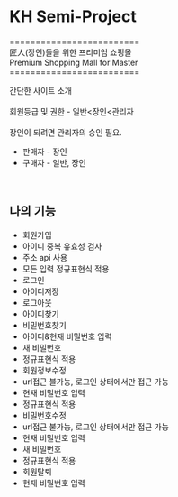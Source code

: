# KH Semi-Project
=========================<br>
匠人(장인)들을 위한 프리미엄 쇼핑몰<br>
Premium Shopping Mall for Master<br>
=========================<br>

간단한 사이트 소개
<br><br>
회원등급 및 권한 - 일반<장인<관리자
<br><br>
장인이 되려면 관리자의 승인 필요.
<br>
 - 판매자 - 장인 
 - 구매자 - 일반, 장인
<br>

## 나의 기능 

- 회원가입
 - 아이디 중복 유효성 검사
 - 주소 api 사용
 - 모든 입력 정규표현식 적용
- 로그인
 - 아이디저장
- 로그아웃
- 아이디찾기
- 비밀번호찾기
 - 아이디&현재 비밀번호 입력
 - 새 비밀번호
 - 정규표현식 적용
- 회원정보수정
 - url접근 불가능, 로그인 상태에서만 접근 가능
 - 현재 비밀번호 입력
 - 정규표현식 적용
- 비밀번호수정
 - url접근 불가능, 로그인 상태에서만 접근 가능
 - 현재 비밀번호 입력
 - 새 비밀번호
 - 정규표현식 적용
- 회원탈퇴
 - 현재 비밀번호 입력
